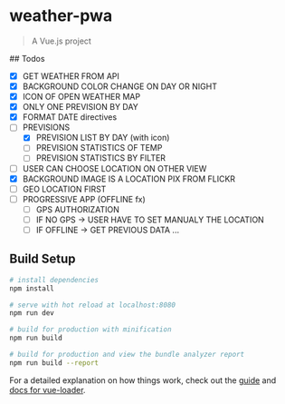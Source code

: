 # weather-pwa

> A Vue.js project

## Todos
- [x] GET WEATHER FROM API
- [x] BACKGROUND COLOR CHANGE ON DAY OR NIGHT
- [x] ICON OF OPEN WEATHER MAP
- [x] ONLY ONE PREVISION BY DAY
- [x] FORMAT DATE directives
- [ ] PREVISIONS
  - [x] PREVISION LIST BY DAY (with icon)
  - [ ] PREVISION STATISTICS OF TEMP
  - [ ] PREVISION STATISTICS BY FILTER
- [ ] USER CAN CHOOSE LOCATION ON OTHER VIEW
- [x] BACKGROUND IMAGE IS A LOCATION PIX FROM FLICKR
- [ ] GEO LOCATION FIRST
- [ ] PROGRESSIVE APP (OFFLINE fx)
    - [ ] GPS AUTHORIZATION
    - [ ] IF NO GPS -> USER HAVE TO SET MANUALY THE LOCATION
    - [ ] IF OFFLINE -> GET PREVIOUS DATA
...

## Build Setup

``` bash
# install dependencies
npm install

# serve with hot reload at localhost:8080
npm run dev

# build for production with minification
npm run build

# build for production and view the bundle analyzer report
npm run build --report
```

For a detailed explanation on how things work, check out the [guide](http://vuejs-templates.github.io/webpack/) and [docs for vue-loader](http://vuejs.github.io/vue-loader).
